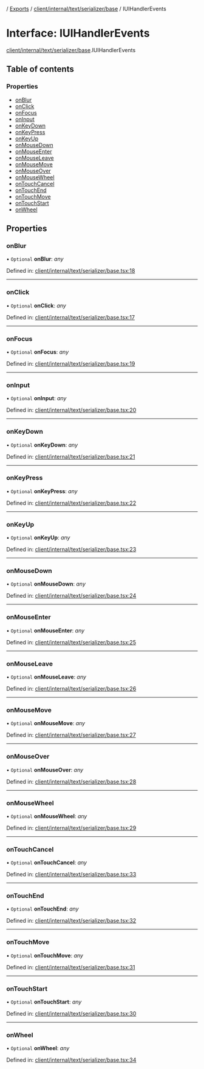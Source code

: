 [](../README.md) / [Exports](../modules.md) / [client/internal/text/serializer/base](../modules/client_internal_text_serializer_base.md) / IUIHandlerEvents

# Interface: IUIHandlerEvents

[client/internal/text/serializer/base](../modules/client_internal_text_serializer_base.md).IUIHandlerEvents

## Table of contents

### Properties

- [onBlur](client_internal_text_serializer_base.iuihandlerevents.md#onblur)
- [onClick](client_internal_text_serializer_base.iuihandlerevents.md#onclick)
- [onFocus](client_internal_text_serializer_base.iuihandlerevents.md#onfocus)
- [onInput](client_internal_text_serializer_base.iuihandlerevents.md#oninput)
- [onKeyDown](client_internal_text_serializer_base.iuihandlerevents.md#onkeydown)
- [onKeyPress](client_internal_text_serializer_base.iuihandlerevents.md#onkeypress)
- [onKeyUp](client_internal_text_serializer_base.iuihandlerevents.md#onkeyup)
- [onMouseDown](client_internal_text_serializer_base.iuihandlerevents.md#onmousedown)
- [onMouseEnter](client_internal_text_serializer_base.iuihandlerevents.md#onmouseenter)
- [onMouseLeave](client_internal_text_serializer_base.iuihandlerevents.md#onmouseleave)
- [onMouseMove](client_internal_text_serializer_base.iuihandlerevents.md#onmousemove)
- [onMouseOver](client_internal_text_serializer_base.iuihandlerevents.md#onmouseover)
- [onMouseWheel](client_internal_text_serializer_base.iuihandlerevents.md#onmousewheel)
- [onTouchCancel](client_internal_text_serializer_base.iuihandlerevents.md#ontouchcancel)
- [onTouchEnd](client_internal_text_serializer_base.iuihandlerevents.md#ontouchend)
- [onTouchMove](client_internal_text_serializer_base.iuihandlerevents.md#ontouchmove)
- [onTouchStart](client_internal_text_serializer_base.iuihandlerevents.md#ontouchstart)
- [onWheel](client_internal_text_serializer_base.iuihandlerevents.md#onwheel)

## Properties

### onBlur

• `Optional` **onBlur**: *any*

Defined in: [client/internal/text/serializer/base.tsx:18](https://github.com/onzag/itemize/blob/28218320/client/internal/text/serializer/base.tsx#L18)

___

### onClick

• `Optional` **onClick**: *any*

Defined in: [client/internal/text/serializer/base.tsx:17](https://github.com/onzag/itemize/blob/28218320/client/internal/text/serializer/base.tsx#L17)

___

### onFocus

• `Optional` **onFocus**: *any*

Defined in: [client/internal/text/serializer/base.tsx:19](https://github.com/onzag/itemize/blob/28218320/client/internal/text/serializer/base.tsx#L19)

___

### onInput

• `Optional` **onInput**: *any*

Defined in: [client/internal/text/serializer/base.tsx:20](https://github.com/onzag/itemize/blob/28218320/client/internal/text/serializer/base.tsx#L20)

___

### onKeyDown

• `Optional` **onKeyDown**: *any*

Defined in: [client/internal/text/serializer/base.tsx:21](https://github.com/onzag/itemize/blob/28218320/client/internal/text/serializer/base.tsx#L21)

___

### onKeyPress

• `Optional` **onKeyPress**: *any*

Defined in: [client/internal/text/serializer/base.tsx:22](https://github.com/onzag/itemize/blob/28218320/client/internal/text/serializer/base.tsx#L22)

___

### onKeyUp

• `Optional` **onKeyUp**: *any*

Defined in: [client/internal/text/serializer/base.tsx:23](https://github.com/onzag/itemize/blob/28218320/client/internal/text/serializer/base.tsx#L23)

___

### onMouseDown

• `Optional` **onMouseDown**: *any*

Defined in: [client/internal/text/serializer/base.tsx:24](https://github.com/onzag/itemize/blob/28218320/client/internal/text/serializer/base.tsx#L24)

___

### onMouseEnter

• `Optional` **onMouseEnter**: *any*

Defined in: [client/internal/text/serializer/base.tsx:25](https://github.com/onzag/itemize/blob/28218320/client/internal/text/serializer/base.tsx#L25)

___

### onMouseLeave

• `Optional` **onMouseLeave**: *any*

Defined in: [client/internal/text/serializer/base.tsx:26](https://github.com/onzag/itemize/blob/28218320/client/internal/text/serializer/base.tsx#L26)

___

### onMouseMove

• `Optional` **onMouseMove**: *any*

Defined in: [client/internal/text/serializer/base.tsx:27](https://github.com/onzag/itemize/blob/28218320/client/internal/text/serializer/base.tsx#L27)

___

### onMouseOver

• `Optional` **onMouseOver**: *any*

Defined in: [client/internal/text/serializer/base.tsx:28](https://github.com/onzag/itemize/blob/28218320/client/internal/text/serializer/base.tsx#L28)

___

### onMouseWheel

• `Optional` **onMouseWheel**: *any*

Defined in: [client/internal/text/serializer/base.tsx:29](https://github.com/onzag/itemize/blob/28218320/client/internal/text/serializer/base.tsx#L29)

___

### onTouchCancel

• `Optional` **onTouchCancel**: *any*

Defined in: [client/internal/text/serializer/base.tsx:33](https://github.com/onzag/itemize/blob/28218320/client/internal/text/serializer/base.tsx#L33)

___

### onTouchEnd

• `Optional` **onTouchEnd**: *any*

Defined in: [client/internal/text/serializer/base.tsx:32](https://github.com/onzag/itemize/blob/28218320/client/internal/text/serializer/base.tsx#L32)

___

### onTouchMove

• `Optional` **onTouchMove**: *any*

Defined in: [client/internal/text/serializer/base.tsx:31](https://github.com/onzag/itemize/blob/28218320/client/internal/text/serializer/base.tsx#L31)

___

### onTouchStart

• `Optional` **onTouchStart**: *any*

Defined in: [client/internal/text/serializer/base.tsx:30](https://github.com/onzag/itemize/blob/28218320/client/internal/text/serializer/base.tsx#L30)

___

### onWheel

• `Optional` **onWheel**: *any*

Defined in: [client/internal/text/serializer/base.tsx:34](https://github.com/onzag/itemize/blob/28218320/client/internal/text/serializer/base.tsx#L34)
